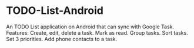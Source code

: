 TODO-List-Android
=================

An TODO List application on Android that can sync with Google Task. Features:
  Create, edit, delete a task.
  Mark as read.
  Group tasks.
  Sort tasks.
  Set 3 priorities.
  Add phone contacts to a task.
